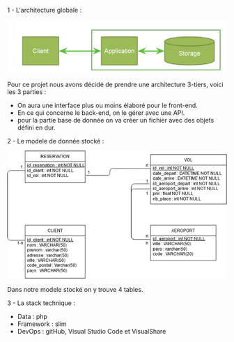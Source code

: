 1 -  L'architecture globale : 

![alt text](architecture_globale.PNG)

Pour ce projet nous avons décidé de prendre une architecture 3-tiers, voici les 3 parties :
- On aura une interface plus ou moins élaboré pour le front-end.
- En ce qui concerne le back-end, on le gérer avec une API.
- pour la partie base de donnée on va créer un fichier avec des objets défini en dur.

2 - Le modele de donnée stocké :

![alt text](mld.png)

Dans notre modele stocké on y trouve 4 tables.

3 - La stack technique :
 - Data : php
 - Framework : slim
 - DevOps : gitHub, Visual Studio Code et VisualShare